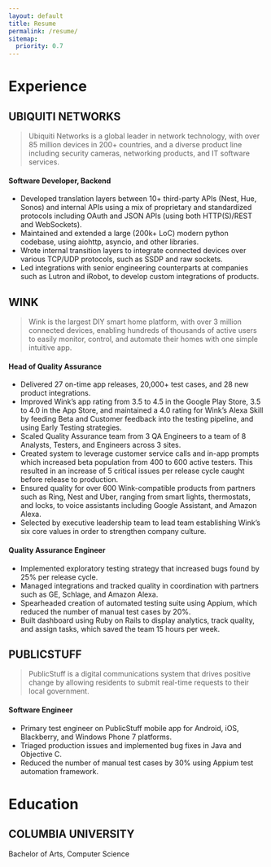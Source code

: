 ```yaml
---
layout: default
title: Resume
permalink: /resume/
sitemap:
  priority: 0.7
---
```


# Experience

## UBIQUITI NETWORKS
>Ubiquiti Networks is a global leader in network technology, with over 85 million devices in 200+ countries, and a diverse product line including security cameras, networking products, and IT software services.

#### Software Developer, Backend
* Developed translation layers between 10+ third-party APIs (Nest, Hue, Sonos) and internal APIs using a mix of proprietary and standardized protocols including OAuth and JSON APIs (using both HTTP(S)/REST and WebSockets).
* Maintained and extended a large (200k+ LoC) modern python codebase, using aiohttp, asyncio, and other libraries.
* Wrote internal transition layers to integrate connected devices over various TCP/UDP protocols, such as SSDP and raw sockets.
* Led integrations with senior engineering counterparts at companies such as Lutron and iRobot, to develop custom integrations of products.

## WINK
>Wink is the largest DIY smart home platform, with over 3 million connected devices, enabling hundreds of thousands of active users to easily monitor, control, and automate their homes with one simple intuitive app.

#### Head of Quality Assurance
* Delivered 27 on-time app releases, 20,000+ test cases, and 28 new product integrations.
* Improved Wink’s app rating from 3.5 to 4.5 in the Google Play Store, 3.5 to 4.0 in the App Store, and maintained a 4.0 rating for Wink’s Alexa Skill by feeding Beta and Customer feedback into the testing pipeline, and using Early Testing strategies.
* Scaled Quality Assurance team from 3 QA Engineers to a team of 8 Analysts, Testers, and Engineers across 3 sites.
* Created system to leverage customer service calls and in-app prompts which increased beta population from 400 to 600 active testers. This resulted in an increase of 5 critical issues per release cycle caught before release to production.
* Ensured quality for over 600 Wink-compatible products from partners such as Ring, Nest and Uber, ranging from smart lights, thermostats, and locks, to voice assistants including Google Assistant, and Amazon Alexa.
* Selected by executive leadership team to lead team establishing Wink’s six core values in order to strengthen company culture.

#### Quality Assurance Engineer 
* Implemented exploratory testing strategy that increased bugs found by 25% per release cycle.
* Managed integrations and tracked quality in coordination with partners such as GE, Schlage, and Amazon Alexa.
* Spearheaded creation of automated testing suite using Appium, which reduced the number of manual test cases by 20%.
* Built dashboard using Ruby on Rails to display analytics, track quality, and assign tasks, which saved the team 15 hours per week.

## PUBLICSTUFF
>PublicStuff is a digital communications system that drives positive change by allowing residents to submit real-time requests to their local government.

#### Software Engineer
* Primary test engineer on PublicStuff mobile app for Android, iOS, Blackberry, and Windows Phone 7 platforms.
* Triaged production issues and implemented bug fixes in Java and Objective C.
* Reduced the number of manual test cases by 30% using Appium test automation framework.

# Education

## COLUMBIA UNIVERSITY 
Bachelor of Arts, Computer Science